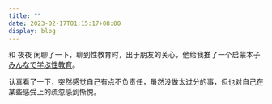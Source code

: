 ```yaml
---
title: ""
date: 2023-02-17T01:15:17+08:00
display: blog
---
```


和 夜夜 闲聊了一下，聊到性教育时，出于朋友的关心，他给我推了一个启蒙本子 [みんなで学ぶ性教育](https://www.amazon.de/%E8%8A%B1%E9%AD%81VTuber%E7%94%B1%E5%AE%87%E9%9C%A7-%E3%81%BF%E3%82%93%E3%81%AA%E3%81%A7%E5%AD%A6%E3%81%B6%E6%80%A7%E6%95%99%E8%82%B2-%E3%82%B5%E3%82%AF%E3%83%A9%E3%83%A0%E3%83%83%E3%82%AF/dp/4773027223)。

认真看了一下，突然感觉自己有点不负责任，虽然没做太过分的事，但也对自己在某些感受上的疏忽感到惭愧。
